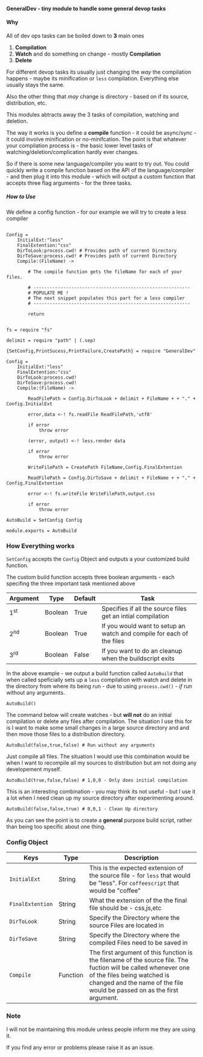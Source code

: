 #### GeneralDev - tiny module to handle some general devop tasks


#### Why

All of dev ops tasks can be boiled down to **3** main ones

1. **Compilation**
2. **Watch** and do something on change - mostly **Compilation**
3. **Delete**


For different devop tasks its usually just changing the *way* the compilation happens - maybe its minification or `less` compilation.  Everything else usually stays the same. 

Also the other thing that *may* change is directory - based on if its source, distribution, etc. 

This modules abtracts away the 3 tasks of compilation, watching and deletion. 

The way it works is you define a **compile** function - it could be async/sync - it could involve minification or no-minifcation. The point is that whatever your compilation process is - the basic lower level tasks of watching/deletion/complication hardly ever changes.


So if there is some new language/compiler you want to try out. You could quickly write a compile function based on the API of the language/compiler - and then plug it into this module - which will output a *custom* function that accepts three flag arguments - for the three tasks.

##### How to Use 

We define a config function - for our example we will try to create a less compiler 

```livescript

Config =
	InitialExt:"less"
	FinalExtention:"css"
	DirToLook:process.cwd! # Provides path of current Directory
	DirToSave:process.cwd! # Provides path of current Directory
	Compile:(FileName) ->

		# The compile function gets the fileName for each of your files.
		
		# ----------------------------------------------------------
		# POPULATE ME !
		# The next snippet populates this part for a less compiler
		# ----------------------------------------------------------

		return

```

```livescript

fs = require "fs"

delimit = require "path" | (.sep)

{SetConfig,PrintSucess,PrintFailure,CreatePath} = require "GeneralDev"

Config =
	InitialExt:"less"
	FinalExtention:"css"
	DirToLook:process.cwd! 
	DirToSave:process.cwd! 
	Compile:(FileName) ->

		ReadFilePath = Config.DirToLook + delimit + FileName + + "." + Config.InitialExt

		error,data <-! fs.readFile ReadFilePath,'utf8'

		if error 
			throw error

		(error, output) <-! less.render data

		if error
			throw error

		WriteFilePath = CreatePath FileName,Config.FinalExtention

		ReadFilePath = Config.DirToSave + delimit + FileName + + "." + Config.FinalExtention

		error <-! fs.writeFile WriteFilePath,output.css

		if error
			throw error

AutoBuild = SetConfig Config

module.exports = AutoBuild

```


### How Everything works 

`SetConfig` accepts the `Config` Object and outputs a your customized build function. 

The custom build function accepts three boolean arguments - each specifing the three important task mentioned above

|Argument| Type |Default | Task | 
|----------------|-------------------|-------------------|----|
|1<sup>st<sup>| Boolean | True  | Specifies if all the source files get an intial compilation |
|2<sup>nd<sup>| Boolean | True  | If you would want to setup an watch and compile for each of the files |
|3<sup>rd<sup>| Boolean | False | If you want to do an cleanup when the buildscript exits |



In the above example - we output a build function called `AutoBuild` that when called speficially sets up a `less` compilation with watch and delete in the directory from where its being run - due to using `process.cwd()` - *if* run without any arguments.



```livescript
AutoBuild()
```

The command below will create watches - but **will not** do an initial compilation or delete any files after compilation. The situation I use this for is I want to make some small changes in a large source directory and and then move those files to a distribution directory.

```livescript
AutoBuild(false,true,false) # Run without any arguments
```



Just compile all files. The situation I would use this combination would be when I want to recompile all my sources to distribution but am not doing any developement myself.

```livescript
AutoBuild(true,false,false) # 1,0,0 - Only does initial compilation
```



This is an interesting combination - you may think its not useful - but I use it a lot when I need clean up my source directory after experimenting around. 

```livescript
AutoBuild(false,false,true) # 0,0,1 - Clean Up directory 
```



As you can see the point is to create a **general** purpose build script, rather than being too specific about one thing. 

### Config Object

| Keys           | Type     | Description                                                                    |
|----------------|----------|--------------------------------------------------------------------------------|
| `InitialExt`     | String   | This is the expected extension of the source file - for `less` that would be "less". For `coffeescript` that would be "coffee"|
| `FinalExtention` | String   | What the extension of the the final file should be - css,js,etc               |
| `DirToLook`      | String   | Specify the Directory where the source Files are located in                   |
| `DirToSave`      | String   | Specify the Directory where the compiled Files need to be saved in            |
| `Compile`        | Function | The first argument of this function is the filename of the source file. The fuction will be called whenever one of the files being watched is changed and the name of the file would be passed on as the first argument. |


### Note

I will not be maintaining this module unless people inform me they are using it. 

If you find any error or problems please raise it as an issue.